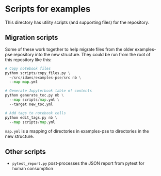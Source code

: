 # Scripts for examples
This directory has utility scripts (and supporting files) for the repository.

## Migration scripts

Some of these work together to help migrate files from the older examples-pse repository into the new structure.
They could be run from the root of this repository like this:
```python
# Copy notebook files
python scripts/copy_files.py \
  ~/src/idaes/examples-pse/src nb \
  --map map.yml

# Generate Jupyterbook table of contents
python generate_toc.py nb \
  --map scripts/map.yml \
  --target new_toc.yml

# Add tags to notebook cells
python edit_tags.py nb \
  --map scripts/map.yml
```

`map.yml` is a mapping of directories in examples-pse to directories in the new structure.

## Other scripts

* `pytest_report.py` post-processes the JSON report from pytest for human consumption



